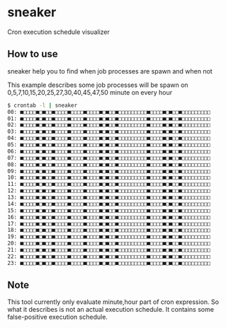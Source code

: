# sneaker
Cron execution schedule visualizer

## How to use
sneaker help you to find when job processes are spawn and when not

This example describes some job processes will be spawn on 0,5,7,10,15,20,25,27,30,40,45,47,50 minute on every hour

```bash
$ crontab -l | sneaker
00: ■□□□□■□■□□■□□□□■□□□□■□□□□■□■□□■□□□□□□□□□■□□□□■□■□□■□□□□□□□□□
01: ■□□□□■□■□□■□□□□■□□□□■□□□□■□■□□■□□□□□□□□□■□□□□■□■□□■□□□□□□□□□
02: ■□□□□■□■□□■□□□□■□□□□■□□□□■□■□□■□□□□□□□□□■□□□□■□■□□■□□□□□□□□□
03: ■□□□□■□■□□■□□□□■□□□□■□□□□■□■□□■□□□□□□□□□■□□□□■□■□□■□□□□□□□□□
04: ■□□□□■□■□□■□□□□■□□□□■□□□□■□■□□■□□□□□□□□□■□□□□■□■□□■□□□□□□□□□
05: ■□□□□■□■□□■□□□□■□□□□■□□□□■□■□□■□□□□□□□□□■□□□□■□■□□■□□□□□□□□□
06: ■□□□□■□■□□■□□□□■□□□□■□□□□■□■□□■□□□□□□□□□■□□□□■□■□□■□□□□□□□□□
07: ■□□□□■□■□□■□□□□■□□□□■□□□□■□■□□■□□□□□□□□□■□□□□■□■□□■□□□□□□□□□
08: ■□□□□■□■□□■□□□□■□□□□■□□□□■□■□□■□□□□□□□□□■□□□□■□■□□■□□□□□□□□□
09: ■□□□□■□■□□■□□□□■□□□□■□□□□■□■□□■□□□□□□□□□■□□□□■□■□□■□□□□□□□□□
10: ■□□□□■□■□□■□□□□■□□□□■□□□□■□■□□■□□□□□□□□□■□□□□■□■□□■□□□□□□□□□
11: ■□□□□■□■□□■□□□□■□□□□■□□□□■□■□□■□□□□□□□□□■□□□□■□■□□■□□□□□□□□□
12: ■□□□□■□■□□■□□□□■□□□□■□□□□■□■□□■□□□□□□□□□■□□□□■□■□□■□□□□□□□□□
13: ■□□□□■□■□□■□□□□■□□□□■□□□□■□■□□■□□□□□□□□□■□□□□■□■□□■□□□□□□□□□
14: ■□□□□■□■□□■□□□□■□□□□■□□□□■□■□□■□□□□□□□□□■□□□□■□■□□■□□□□□□□□□
15: ■□□□□■□■□□■□□□□■□□□□■□□□□■□■□□■□□□□□□□□□■□□□□■□■□□■□□□□□□□□□
16: ■□□□□■□■□□■□□□□■□□□□■□□□□■□■□□■□□□□□□□□□■□□□□■□■□□■□□□□□□□□□
17: ■□□□□■□■□□■□□□□■□□□□■□□□□■□■□□■□□□□□□□□□■□□□□■□■□□■□□□□□□□□□
18: ■□□□□■□■□□■□□□□■□□□□■□□□□■□■□□■□□□□□□□□□■□□□□■□■□□■□□□□□□□□□
19: ■□□□□■□■□□■□□□□■□□□□■□□□□■□■□□■□□□□□□□□□■□□□□■□■□□■□□□□□□□□□
20: ■□□□□■□■□□■□□□□■□□□□■□□□□■□■□□■□□□□□□□□□■□□□□■□■□□■□□□□□□□□□
21: ■□□□□■□■□□■□□□□■□□□□■□□□□■□■□□■□□□□□□□□□■□□□□■□■□□■□□□□□□□□□
22: ■□□□□■□■□□■□□□□■□□□□■□□□□■□■□□■□□□□□□□□□■□□□□■□■□□■□□□□□□□□□
23: ■□□□□■□■□□■□□□□■□□□□■□□□□■□■□□■□□□□□□□□□■□□□□■□■□□■□□□□□□□□□
```

## Note
This tool currently only evaluate minute,hour part of cron expression.
So what it describes is not an actual execution schedule.
It contains some false-positive execution schedule.
